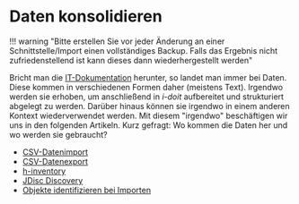 # Daten konsolidieren

!!! warning "Bitte erstellen Sie vor jeder Änderung an einer Schnittstelle/Import einen vollständiges Backup. Falls das Ergebnis nicht zufriedenstellend ist kann dieses dann wiederhergestellt werden"

Bricht man die [IT-Dokumentation](../glossar.md) herunter, so landet man immer bei Daten. Diese kommen in verschiedenen Formen daher (meistens Text). Irgendwo werden sie erhoben, um anschließend in _i-doit_ aufbereitet und strukturiert abgelegt zu werden. Darüber hinaus können sie irgendwo in einem anderen Kontext wiederverwendet werden. Mit diesem "irgendwo" beschäftigen wir uns in den folgenden Artikeln. Kurz gefragt: Wo kommen die Daten her und wo werden sie gebraucht?

-   [CSV-Datenimport](csv-datenimport/index.md)
-   [CSV-Datenexport](csv-datenexport.md)
-   [h-inventory](h-inventory.md)
-   [JDisc Discovery](jdisc-discovery.md)
-   [Objekte identifizieren bei Importen](objekt-identifizieren-bei-importen.md)
